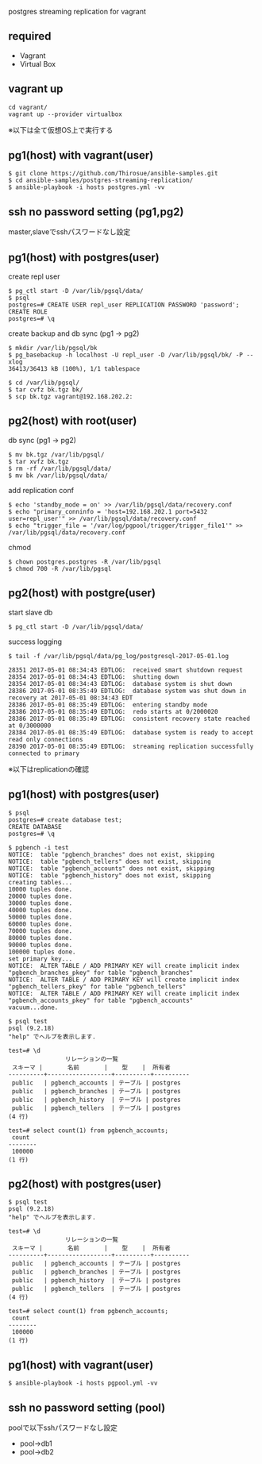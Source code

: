 postgres streaming replication for vagrant

## required

+ Vagrant
+ Virtual Box

## vagrant up

```
cd vagrant/
vagrant up --provider virtualbox
```

※以下は全て仮想OS上で実行する

## pg1(host) with vagrant(user)

```
$ git clone https://github.com/Thirosue/ansible-samples.git
$ cd ansible-samples/postgres-streaming-replication/
$ ansible-playbook -i hosts postgres.yml -vv
```

## ssh no password setting (pg1,pg2)

master,slaveでsshパスワードなし設定

## pg1(host) with postgres(user)

create repl user

```
$ pg_ctl start -D /var/lib/pgsql/data/
$ psql
postgres=# CREATE USER repl_user REPLICATION PASSWORD 'password';
CREATE ROLE
postgres=# \q
```

create backup and db sync (pg1 -> pg2)

```
$ mkdir /var/lib/pgsql/bk
$ pg_basebackup -h localhost -U repl_user -D /var/lib/pgsql/bk/ -P --xlog
36413/36413 kB (100%), 1/1 tablespace

$ cd /var/lib/pgsql/
$ tar cvfz bk.tgz bk/
$ scp bk.tgz vagrant@192.168.202.2:
```

## pg2(host) with root(user)

db sync (pg1 -> pg2)

```
$ mv bk.tgz /var/lib/pgsql/
$ tar xvfz bk.tgz
$ rm -rf /var/lib/pgsql/data/
$ mv bk /var/lib/pgsql/data/
```

add replication conf

```
$ echo 'standby_mode = on' >> /var/lib/pgsql/data/recovery.conf
$ echo "primary_conninfo = 'host=192.168.202.1 port=5432 user=repl_user'" >> /var/lib/pgsql/data/recovery.conf
$ echo "trigger_file = '/var/log/pgpool/trigger/trigger_file1'" >> /var/lib/pgsql/data/recovery.conf
```

chmod

```
$ chown postgres.postgres -R /var/lib/pgsql
$ chmod 700 -R /var/lib/pgsql
```

## pg2(host) with postgre(user)

start slave db

```
$ pg_ctl start -D /var/lib/pgsql/data/
```

success logging

```
$ tail -f /var/lib/pgsql/data/pg_log/postgresql-2017-05-01.log

28351 2017-05-01 08:34:43 EDTLOG:  received smart shutdown request
28354 2017-05-01 08:34:43 EDTLOG:  shutting down
28354 2017-05-01 08:34:43 EDTLOG:  database system is shut down
28386 2017-05-01 08:35:49 EDTLOG:  database system was shut down in recovery at 2017-05-01 08:34:43 EDT
28386 2017-05-01 08:35:49 EDTLOG:  entering standby mode
28386 2017-05-01 08:35:49 EDTLOG:  redo starts at 0/2000020
28386 2017-05-01 08:35:49 EDTLOG:  consistent recovery state reached at 0/3000000
28384 2017-05-01 08:35:49 EDTLOG:  database system is ready to accept read only connections
28390 2017-05-01 08:35:49 EDTLOG:  streaming replication successfully connected to primary
```

※以下はreplicationの確認

## pg1(host) with postgres(user)

```
$ psql
postgres=# create database test;
CREATE DATABASE
postgres=# \q

$ pgbench -i test
NOTICE:  table "pgbench_branches" does not exist, skipping
NOTICE:  table "pgbench_tellers" does not exist, skipping
NOTICE:  table "pgbench_accounts" does not exist, skipping
NOTICE:  table "pgbench_history" does not exist, skipping
creating tables...
10000 tuples done.
20000 tuples done.
30000 tuples done.
40000 tuples done.
50000 tuples done.
60000 tuples done.
70000 tuples done.
80000 tuples done.
90000 tuples done.
100000 tuples done.
set primary key...
NOTICE:  ALTER TABLE / ADD PRIMARY KEY will create implicit index "pgbench_branches_pkey" for table "pgbench_branches"
NOTICE:  ALTER TABLE / ADD PRIMARY KEY will create implicit index "pgbench_tellers_pkey" for table "pgbench_tellers"
NOTICE:  ALTER TABLE / ADD PRIMARY KEY will create implicit index "pgbench_accounts_pkey" for table "pgbench_accounts"
vacuum...done.

$ psql test
psql (9.2.18)
"help" でヘルプを表示します.

test=# \d
                リレーションの一覧
 スキーマ |       名前       |    型    |  所有者
----------+------------------+----------+----------
 public   | pgbench_accounts | テーブル | postgres
 public   | pgbench_branches | テーブル | postgres
 public   | pgbench_history  | テーブル | postgres
 public   | pgbench_tellers  | テーブル | postgres
(4 行)

test=# select count(1) from pgbench_accounts;
 count
--------
 100000
(1 行)
```

## pg2(host) with postgres(user)

```
$ psql test
psql (9.2.18)
"help" でヘルプを表示します.

test=# \d
                リレーションの一覧
 スキーマ |       名前       |    型    |  所有者
----------+------------------+----------+----------
 public   | pgbench_accounts | テーブル | postgres
 public   | pgbench_branches | テーブル | postgres
 public   | pgbench_history  | テーブル | postgres
 public   | pgbench_tellers  | テーブル | postgres
(4 行)

test=# select count(1) from pgbench_accounts;
 count
--------
 100000
(1 行)
```

## pg1(host) with vagrant(user)

```
$ ansible-playbook -i hosts pgpool.yml -vv
```

## ssh no password setting (pool)

poolで以下sshパスワードなし設定

+ pool->db1
+ pool->db2